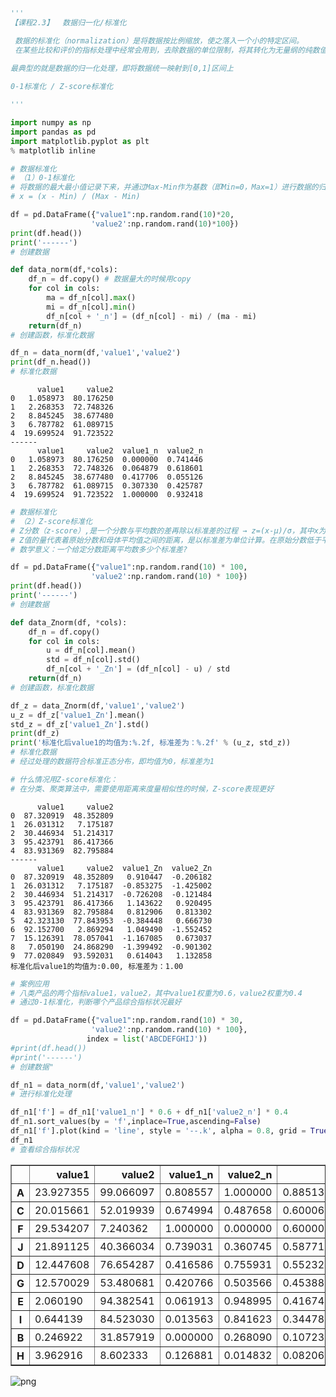 

```python
'''
【课程2.3】  数据归一化/标准化

 数据的标准化（normalization）是将数据按比例缩放，使之落入一个小的特定区间。
 在某些比较和评价的指标处理中经常会用到，去除数据的单位限制，将其转化为无量纲的纯数值，便于不同单位或量级的指标能够进行比较和加权
 
最典型的就是数据的归一化处理，即将数据统一映射到[0,1]区间上

0-1标准化 / Z-score标准化

'''
```


```python
import numpy as np
import pandas as pd
import matplotlib.pyplot as plt
% matplotlib inline
```


```python
# 数据标准化
# （1）0-1标准化
# 将数据的最大最小值记录下来，并通过Max-Min作为基数（即Min=0，Max=1）进行数据的归一化处理
# x = (x - Min) / (Max - Min)

df = pd.DataFrame({"value1":np.random.rand(10)*20,
                  'value2':np.random.rand(10)*100})
print(df.head())
print('------')
# 创建数据

def data_norm(df,*cols):
    df_n = df.copy() # 数据量大的时候用copy
    for col in cols:
        ma = df_n[col].max()
        mi = df_n[col].min()
        df_n[col + '_n'] = (df_n[col] - mi) / (ma - mi)
    return(df_n)
# 创建函数，标准化数据

df_n = data_norm(df,'value1','value2')
print(df_n.head())
# 标准化数据
```

          value1     value2
    0   1.058973  80.176250
    1   2.268353  72.748326
    2   8.845245  38.677480
    3   6.787782  61.089715
    4  19.699524  91.723522
    ------
          value1     value2  value1_n  value2_n
    0   1.058973  80.176250  0.000000  0.741446
    1   2.268353  72.748326  0.064879  0.618601
    2   8.845245  38.677480  0.417706  0.055126
    3   6.787782  61.089715  0.307330  0.425787
    4  19.699524  91.723522  1.000000  0.932418
    


```python
# 数据标准化
# （2）Z-score标准化
# Z分数（z-score）,是一个分数与平均数的差再除以标准差的过程 → z=(x-μ)/σ，其中x为某一具体分数，μ为平均数，σ为标准差
# Z值的量代表着原始分数和母体平均值之间的距离，是以标准差为单位计算。在原始分数低于平均值时Z则为负数，反之则为正数
# 数学意义：一个给定分数距离平均数多少个标准差?

df = pd.DataFrame({"value1":np.random.rand(10) * 100,
                  'value2':np.random.rand(10) * 100})
print(df.head())
print('------')
# 创建数据

def data_Znorm(df, *cols):
    df_n = df.copy()
    for col in cols:
        u = df_n[col].mean()
        std = df_n[col].std()
        df_n[col + '_Zn'] = (df_n[col] - u) / std
    return(df_n)
# 创建函数，标准化数据

df_z = data_Znorm(df,'value1','value2')
u_z = df_z['value1_Zn'].mean()
std_z = df_z['value1_Zn'].std()
print(df_z)
print('标准化后value1的均值为:%.2f, 标准差为：%.2f' % (u_z, std_z))
# 标准化数据
# 经过处理的数据符合标准正态分布，即均值为0，标准差为1

# 什么情况用Z-score标准化：
# 在分类、聚类算法中，需要使用距离来度量相似性的时候，Z-score表现更好
```

          value1     value2
    0  87.320919  48.352809
    1  26.031312   7.175187
    2  30.446934  51.214317
    3  95.423791  86.417366
    4  83.931369  82.795884
    ------
          value1     value2  value1_Zn  value2_Zn
    0  87.320919  48.352809   0.910447  -0.206182
    1  26.031312   7.175187  -0.853275  -1.425002
    2  30.446934  51.214317  -0.726208  -0.121484
    3  95.423791  86.417366   1.143622   0.920495
    4  83.931369  82.795884   0.812906   0.813302
    5  42.323130  77.843953  -0.384448   0.666730
    6  92.152700   2.869294   1.049490  -1.552452
    7  15.126391  78.057041  -1.167085   0.673037
    8   7.050190  24.868290  -1.399492  -0.901302
    9  77.020849  93.592031   0.614043   1.132858
    标准化后value1的均值为:0.00, 标准差为：1.00
    


```python
# 案例应用
# 八类产品的两个指标value1，value2，其中value1权重为0.6，value2权重为0.4
# 通过0-1标准化，判断哪个产品综合指标状况最好

df = pd.DataFrame({"value1":np.random.rand(10) * 30,
                  'value2':np.random.rand(10) * 100},
                 index = list('ABCDEFGHIJ'))
#print(df.head())
#print('------')
# 创建数据"

df_n1 = data_norm(df,'value1','value2')
# 进行标准化处理

df_n1['f'] = df_n1['value1_n'] * 0.6 + df_n1['value2_n'] * 0.4
df_n1.sort_values(by = 'f',inplace=True,ascending=False)
df_n1['f'].plot(kind = 'line', style = '--.k', alpha = 0.8, grid = True)
df_n1
# 查看综合指标状况
```




<div>
<table border="1" class="dataframe">
  <thead>
    <tr style="text-align: right;">
      <th></th>
      <th>value1</th>
      <th>value2</th>
      <th>value1_n</th>
      <th>value2_n</th>
      <th>f</th>
    </tr>
  </thead>
  <tbody>
    <tr>
      <th>A</th>
      <td>23.927355</td>
      <td>99.066097</td>
      <td>0.808557</td>
      <td>1.000000</td>
      <td>0.885134</td>
    </tr>
    <tr>
      <th>C</th>
      <td>20.015661</td>
      <td>52.019939</td>
      <td>0.674994</td>
      <td>0.487658</td>
      <td>0.600060</td>
    </tr>
    <tr>
      <th>F</th>
      <td>29.534207</td>
      <td>7.240362</td>
      <td>1.000000</td>
      <td>0.000000</td>
      <td>0.600000</td>
    </tr>
    <tr>
      <th>J</th>
      <td>21.891125</td>
      <td>40.366034</td>
      <td>0.739031</td>
      <td>0.360745</td>
      <td>0.587716</td>
    </tr>
    <tr>
      <th>D</th>
      <td>12.447608</td>
      <td>76.654287</td>
      <td>0.416586</td>
      <td>0.755931</td>
      <td>0.552324</td>
    </tr>
    <tr>
      <th>G</th>
      <td>12.570029</td>
      <td>53.480681</td>
      <td>0.420766</td>
      <td>0.503566</td>
      <td>0.453886</td>
    </tr>
    <tr>
      <th>E</th>
      <td>2.060190</td>
      <td>94.382541</td>
      <td>0.061913</td>
      <td>0.948995</td>
      <td>0.416746</td>
    </tr>
    <tr>
      <th>I</th>
      <td>0.644139</td>
      <td>84.523030</td>
      <td>0.013563</td>
      <td>0.841623</td>
      <td>0.344787</td>
    </tr>
    <tr>
      <th>B</th>
      <td>0.246922</td>
      <td>31.857919</td>
      <td>0.000000</td>
      <td>0.268090</td>
      <td>0.107236</td>
    </tr>
    <tr>
      <th>H</th>
      <td>3.962916</td>
      <td>8.602333</td>
      <td>0.126881</td>
      <td>0.014832</td>
      <td>0.082061</td>
    </tr>
  </tbody>
</table>
</div>




![png](output_4_1.png)

